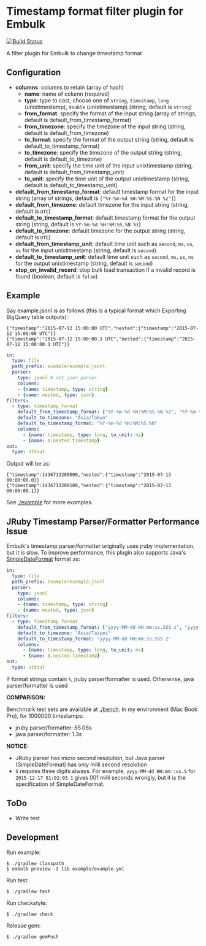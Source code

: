 # Timestamp format filter plugin for Embulk

[![Build Status](https://secure.travis-ci.org/sonots/embulk-filter-timestamp_format.png?branch=master)](http://travis-ci.org/sonots/embulk-filter-timestamp_format)

A filter plugin for Embulk to change timestamp format

## Configuration

- **columns**: columns to retain (array of hash)
  - **name**: name of column (required)
  - **type**: type to cast, choose one of `string`, `timestamp`, `long` (unixtimestamp), `double` (unixtimestamp) (string, default is `string`)
  - **from_format**: specify the format of the input string (array of strings, default is default_from_timestamp_format)
  - **from_timezone**: specify the timezone of the input string (string, default is default_from_timezone)
  - **to_format**: specify the format of the output string (string, default is default_to_timestamp_format)
  - **to_timezone**: specify the timezone of the output string (string, default is default_to_timezone)
  - **from_unit**: specify the time unit of the input unixtimestamp (string, default is default_from_timestamp_unit)
  - **to_unit**: specify the time unit of the output unixtimestamp (string, default is default_to_timestamp_unit)
- **default_from_timestamp_format**: default timestamp format for the input string (array of strings, default is `["%Y-%m-%d %H:%M:%S.%N %z"]`)
- **default_from_timezone**: default timezone for the input string (string, default is `UTC`)
- **default_to_timestamp_format**: default timestamp format for the output string (string, default is `%Y-%m-%d %H:%M:%S.%N %z`)
- **default_to_timezone**: default timezone for the output string (string, default is `UTC`)
- **default_from_timestamp_unit**: default time unit such as `second`, `ms`, `us`, `ns` for the input unixtimestamp (string, default is `second`)
- **default_to_timestamp_unit**: default time unit such as `second`, `ms`, `us`, `ns` for the output unixtimestamp (string, default is `second`)
- **stop_on_invalid_record**: stop bulk load transaction if a invalid record is found (boolean, default is `false`)

## Example

Say example.jsonl is as follows (this is a typical format which Exporting BigQuery table outputs):

```
{"timestamp":"2015-07-12 15:00:00 UTC","nested":{"timestamp":"2015-07-12 15:00:00 UTC"}}
{"timestamp":"2015-07-12 15:00:00.1 UTC","nested":{"timestamp":"2015-07-12 15:00:00.1 UTC"}}
```

```yaml
in:
  type: file
  path_prefix: example/example.jsonl
  parser:
    type: jsonl # not json parser
    columns:
    - {name: timestamp, type: string}
    - {name: nested, type: json}
filters:
  - type: timestamp_format
    default_from_timestamp_format: ["%Y-%m-%d %H:%M:%S.%N %z", "%Y-%m-%d %H:%M:%S %z"]
    default_to_timezone: "Asia/Tokyo"
    default_to_timestamp_format: "%Y-%m-%d %H:%M:%S.%N"
    columns:
      - {name: timestamp, type: long, to_unit: ms}
      - {name: $.nested.timestamp}
out:
  type: stdout
```

Output will be as:

```
{"timestamp":1436713200000,"nested":{"timestamp":"2015-07-13 00:00:00.0}}
{"timestamp":1436713200100,"nested":{"timestamp":"2015-07-13 00:00:00.1}}
```

See [./example](./example) for more examples.

## JRuby Timestamp Parser/Formatter Performance Issue

Embulk's timestamp parser/formatter originally uses jruby implementation, but it is slow.
To improve performance, this plugin also supports Java's [SimpleDateFormat](https://docs.oracle.com/javase/jp/6/api/java/text/SimpleDateFormat.html) format as:

```yaml
in:
  type: file
  path_prefix: example/example.jsonl
  parser:
    type: jsonl
    columns:
    - {name: timestamp, type: string}
    - {name: nested, type: json}
filters:
  - type: timestamp_format
    default_from_timestamp_format: ["yyyy-MM-dd HH:mm:ss.SSS z", "yyyy-MM-dd HH:mm:ss z", "yyyy-MM-dd HH:mm:ss"]
    default_to_timezone: "Asia/Taipei"
    default_to_timestamp_format: "yyyy-MM-dd HH:mm:ss.SSS Z"
    columns:
      - {name: timestamp, type: long, to_unit: ms}
      - {name: $.nested.timestamp}
out:
  type: stdout
```

If format strings contain `%`, jruby parser/formatter is used. Otherwirse, java parser/formatter is used

**COMPARISON:**

Benchmark test sets are available at [./bench](./bench).  In my environment (Mac Book Pro), for 1000000 timestamps:

* jruby parser/formatter: 65.06s
* java parser/formatter: 1.3s

**NOTICE:**

* JRuby parser has micro second resolution, but Java parser (SimpleDateFormat) has only milli second resolution
* `S` requires three digits always. For example, `yyyy-MM-dd HH:mm::ss.S` for `2015-12-17 01:02:03.1` gives 001 milli seconds wrongly, but it is the specification of SimpleDateFormat.

## ToDo

* Write test

## Development

Run example:

```
$ ./gradlew classpath
$ embulk preview -I lib example/example.yml
```

Run test:

```
$ ./gradlew test
```

Run checkstyle:

```
$ ./gradlew check
```

Release gem:

```
$ ./gradlew gemPush
```
